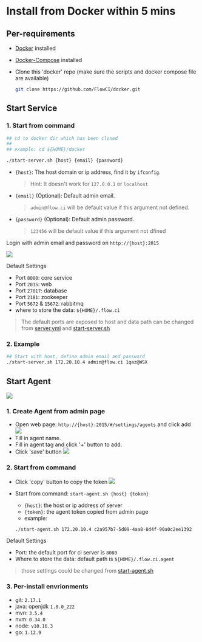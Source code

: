 # Install from Docker within 5 mins

## Per-requirements

- [Docker](https://docs.docker.com/install/) installed

- [Docker-Compose](https://docs.docker.com/compose/install/) installed

- Clone this 'docker' repo (make sure the scripts and docker compose file are available)

    ```bash
    git clone https://github.com/FlowCI/docker.git
    ```

## Start Service

### 1. Start from command

```bash
## cd to docker dir which has been cloned
##
## example: cd ${HOME}/docker

./start-server.sh {host} {email} {password}
```

- `{host}`: The host domain or ip address, find it by `ifconfig`.
    > Hint: It doesn't work for `127.0.0.1` or `localhost`
- `{email}` (Optional): Default admin email.
    > `admin@flow.ci` will be default value if this argument not defined.
- `{password}` (Optional): Default admin password. 
    > `123456` will be default value if this argument not dfined
    
Login with admin email and password on `http://{host}:2015`

![](https://github.com/FlowCI/docs/raw/master/v1.0/img/start_server.gif)


 Default Settings

- Port `8080`: core service
- Port `2015`: web
- Port `27017`: database
- Port `2181`: zookeeper
- Port `5672` & `15672`: rabbitmq
- where to store the data: `${HOME}/.flow.ci`

> The default ports are exposed to host and data path can be changed from [server.yml](./server.yml) and [start-server.sh](./start-server.sh)

### 2. Example

```bash
## Start with host, define admin email and password
./start-server.sh 172.20.10.4 admin@flow.ci 1qaz@WSX
```

## Start Agent

![](https://github.com/FlowCI/docs/raw/master/v1.0/img/start_agent.gif)

### 1. Create Agent from admin page

- Open web page: `http://{host}:2015/#/settings/agents` and click add
  ![](https://github.com/FlowCI/docs/raw/master/v1.0/img/agent_add_click.png)
- Fill in agent name.
- Fill in agent tag and click '+' button to add.
- Click 'save' button
  ![](https://github.com/FlowCI/docs/raw/master/v1.0/img/agent_save_new.png)

### 2. Start from command

- Click 'copy' button to copy the token
  ![](https://github.com/FlowCI/docs/raw/master/v1.0/img/agent_copy_token.png)

- Start from command: `start-agent.sh {host} {token}`
  - `{host}`: the host or ip address of server
  - `{token}`: the agent token copied from admin page
  - example:

  ```bash
  ./start-agent.sh 172.20.10.4 c2a957b7-5d09-4aa8-8d4f-90a0c2ee1392
  ```

Default Settings

- Port: the default port for ci server is `8080`
- Where to store the data: default path is `${HOME}/.flow.ci.agent`

> those settings could be changed from [start-agent.sh](./start-agent.sh)

### 3. Per-install envrionments

- git: `2.17.1`
- java: openjdk `1.8.0_222`
- mvn: `3.5.4`
- nvm: `0.34.0`
- node: `v10.16.3`
- go: `1.12.9`